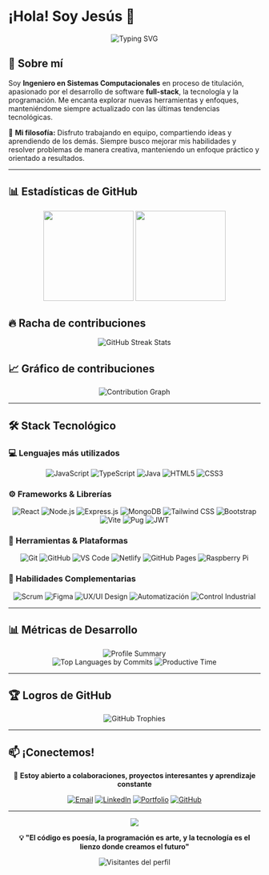 # ¡Hola! Soy Jesús 👋

<div align="center">
  <img src="https://readme-typing-svg.herokuapp.com?font=Fira+Code&size=22&duration=3000&pause=1000&color=00D9FF&center=true&vCenter=true&width=600&lines=Ingeniero+en+Sistemas+Computacionales;Desarrollador+Full-Stack;Apasionado+por+la+Tecnolog%C3%ADa;Siempre+Aprendiendo+%F0%9F%9A%80" alt="Typing SVG" />
</div>

## 🚀 Sobre mí

Soy **Ingeniero en Sistemas Computacionales** en proceso de titulación, apasionado por el desarrollo de software **full-stack**, la tecnología y la programación. Me encanta explorar nuevas herramientas y enfoques, manteniéndome siempre actualizado con las últimas tendencias tecnológicas.

🌟 **Mi filosofía:** Disfruto trabajando en equipo, compartiendo ideas y aprendiendo de los demás. Siempre busco mejorar mis habilidades y resolver problemas de manera creativa, manteniendo un enfoque práctico y orientado a resultados.

---

## 📊 Estadísticas de GitHub

<div align="center">
  <img height="180em" src="https://github-readme-stats.vercel.app/api?username=JesusPineda29&show_icons=true&theme=tokyonight&include_all_commits=true&count_private=true&hide_border=true&bg_color=0D1117&title_color=00D9FF&icon_color=00D9FF&text_color=ffffff"/>
  <img height="180em" src="https://github-readme-stats.vercel.app/api/top-langs/?username=JesusPineda29&layout=compact&langs_count=8&theme=tokyonight&hide_border=true&bg_color=0D1117&title_color=00D9FF&text_color=ffffff"/>
</div>

## 🔥 Racha de contribuciones

<div align="center">
  <img src="https://github-readme-streak-stats.herokuapp.com/?user=JesusPineda29&theme=tokyonight&hide_border=true&background=0D1117&stroke=00D9FF&ring=00D9FF&fire=00D9FF&currStreakLabel=ffffff&sideNums=ffffff&currStreakNum=00D9FF&dates=ffffff&sideLabels=ffffff" alt="GitHub Streak Stats" />
</div>

## 📈 Gráfico de contribuciones

<div align="center">
  <img src="https://github-readme-activity-graph.vercel.app/graph?username=JesusPineda29&theme=tokyo-night&bg_color=0D1117&color=00D9FF&line=00D9FF&point=ffffff&area=true&hide_border=true" alt="Contribution Graph" />
</div>

---

## 🛠️ Stack Tecnológico

### 💻 Lenguajes más utilizados
<div align="center">
  
![JavaScript](https://img.shields.io/badge/JavaScript-F7DF1E?style=for-the-badge&logo=javascript&logoColor=000)
![TypeScript](https://img.shields.io/badge/TypeScript-3178C6?style=for-the-badge&logo=typescript&logoColor=fff)
![Java](https://img.shields.io/badge/Java-ED8B00?style=for-the-badge&logo=openjdk&logoColor=fff)
![HTML5](https://img.shields.io/badge/HTML5-E34F26?style=for-the-badge&logo=html5&logoColor=fff)
![CSS3](https://img.shields.io/badge/CSS3-1572B6?style=for-the-badge&logo=css3&logoColor=fff)

</div>

### ⚙️ Frameworks & Librerías
<div align="center">

![React](https://img.shields.io/badge/React-20232A?style=for-the-badge&logo=react&logoColor=61DAFB)
![Node.js](https://img.shields.io/badge/Node.js-43853D?style=for-the-badge&logo=node.js&logoColor=white)
![Express.js](https://img.shields.io/badge/Express.js-404D59?style=for-the-badge&logo=express&logoColor=white)
![MongoDB](https://img.shields.io/badge/MongoDB-4EA94B?style=for-the-badge&logo=mongodb&logoColor=white)
![Tailwind CSS](https://img.shields.io/badge/Tailwind_CSS-38B2AC?style=for-the-badge&logo=tailwind-css&logoColor=white)
![Bootstrap](https://img.shields.io/badge/Bootstrap-563D7C?style=for-the-badge&logo=bootstrap&logoColor=white)
![Vite](https://img.shields.io/badge/Vite-646CFF?style=for-the-badge&logo=vite&logoColor=white)
![Pug](https://img.shields.io/badge/Pug-FFF?style=for-the-badge&logo=pug&logoColor=A86454)
![JWT](https://img.shields.io/badge/JWT-black?style=for-the-badge&logo=JSON%20web%20tokens)

</div>

### 🧰 Herramientas & Plataformas
<div align="center">

![Git](https://img.shields.io/badge/Git-F05032?style=for-the-badge&logo=git&logoColor=white)
![GitHub](https://img.shields.io/badge/GitHub-100000?style=for-the-badge&logo=github&logoColor=white)
![VS Code](https://img.shields.io/badge/Visual%20Studio%20Code-0078d7.svg?style=for-the-badge&logo=visual-studio-code&logoColor=white)
![Netlify](https://img.shields.io/badge/Netlify-00C7B7?style=for-the-badge&logo=netlify&logoColor=white)
![GitHub Pages](https://img.shields.io/badge/GitHub%20Pages-222222?style=for-the-badge&logo=GitHub%20Pages&logoColor=white)
![Raspberry Pi](https://img.shields.io/badge/-Raspberry%20Pi-C51A4A?style=for-the-badge&logo=Raspberry-Pi)

</div>

### 🧠 Habilidades Complementarias
<div align="center">

![Scrum](https://img.shields.io/badge/Scrum-6DB33F?style=for-the-badge&logo=scrumalliance&logoColor=white)
![Figma](https://img.shields.io/badge/Figma-F24E1E?style=for-the-badge&logo=figma&logoColor=white)
![UX/UI Design](https://img.shields.io/badge/UX%2FUI%20Design-FF6B6B?style=for-the-badge&logo=adobe&logoColor=white)
![Automatización](https://img.shields.io/badge/Automatización-009688?style=for-the-badge&logo=robot&logoColor=white)
![Control Industrial](https://img.shields.io/badge/Control%20Industrial-607D8B?style=for-the-badge&logo=gear&logoColor=white)

</div>

---

## 📊 Métricas de Desarrollo

<div align="center">
  <img src="https://github-profile-summary-cards.vercel.app/api/cards/profile-details?username=JesusPineda29&theme=tokyonight" alt="Profile Summary" />
</div>

<div align="center">
  <img src="https://github-profile-summary-cards.vercel.app/api/cards/most-commit-language?username=JesusPineda29&theme=tokyonight" alt="Top Languages by Commits" />
  <img src="https://github-profile-summary-cards.vercel.app/api/cards/productive-time?username=JesusPineda29&theme=tokyonight&utc_offset=8" alt="Productive Time" />
</div>

---

## 🏆 Logros de GitHub

<div align="center">
  <img src="https://github-profile-trophy.vercel.app/?username=JesusPineda29&theme=tokyonight&no-frame=true&no-bg=false&margin-w=4&row=1" alt="GitHub Trophies" />
</div>

---

## 📫 ¡Conectemos!

<div align="center">

💬 **Estoy abierto a colaboraciones, proyectos interesantes y aprendizaje constante**

[![Email](https://img.shields.io/badge/Email-D14836?style=for-the-badge&logo=gmail&logoColor=white)](mailto:jesuspineda1429@gmail.com)
[![LinkedIn](https://img.shields.io/badge/LinkedIn-0077B5?style=for-the-badge&logo=linkedin&logoColor=white)](https://www.linkedin.com/in/jesús-pineda-630a3b300)
[![Portfolio](https://img.shields.io/badge/Portfolio-FF7139?style=for-the-badge&logo=Firefox-Browser&logoColor=white)](https://jesuspineda.prismatiko.com)
[![GitHub](https://img.shields.io/badge/GitHub-100000?style=for-the-badge&logo=github&logoColor=white)](https://github.com/tu-usuario)

</div>

---

<div align="center">
  <img src="https://capsule-render.vercel.app/api?type=waving&color=gradient&customColorList=6,11,20&height=150&section=footer&text=¡Gracias%20por%20visitar!&fontSize=42&fontColor=fff&animation=twinkling&fontAlignY=65" />
</div>

<div align="center">
  
**💡 "El código es poesía, la programación es arte, y la tecnología es el lienzo donde creamos el futuro"**

</div>

<p align="center">
  <img src="https://komarev.com/ghpvc/?username=tu-usuario&color=blueviolet&style=flat-square&label=Visitantes+del+perfil" alt="Visitantes del perfil" />
</p>

